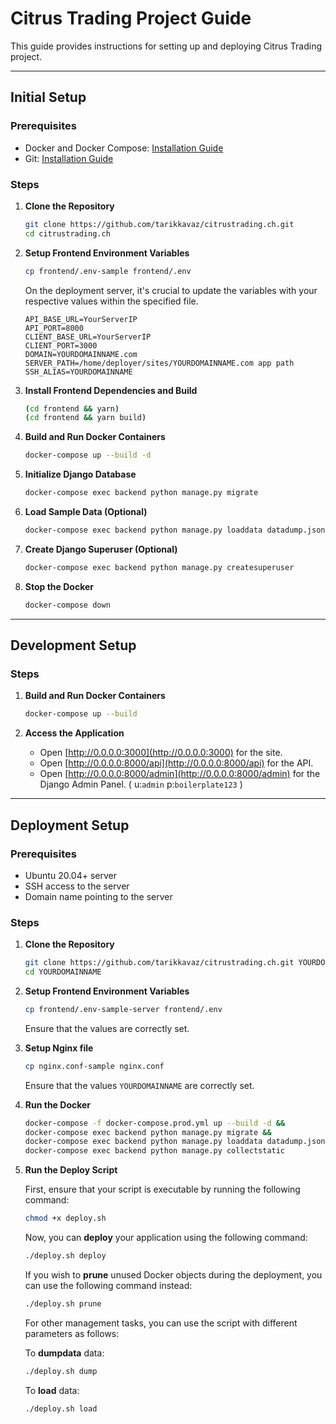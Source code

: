 # Citrus Trading Project Guide

This guide provides instructions for setting up and deploying Citrus Trading project.

---

## Initial Setup

### Prerequisites

- Docker and Docker Compose: [Installation Guide](https://docs.docker.com/get-docker/)
- Git: [Installation Guide](https://git-scm.com/book/en/v2/Getting-Started-Installing-Git)

### Steps

1. **Clone the Repository**
    ```bash
    git clone https://github.com/tarikkavaz/citrustrading.ch.git
    cd citrustrading.ch
    ```

2. **Setup Frontend Environment Variables**
    ```bash
    cp frontend/.env-sample frontend/.env
    ```
    On the deployment server, it's crucial to update the variables with your respective values within the specified file.

    ```
    API_BASE_URL=YourServerIP
    API_PORT=8000
    CLIENT_BASE_URL=YourServerIP
    CLIENT_PORT=3000
    DOMAIN=YOURDOMAINNAME.com
    SERVER_PATH=/home/deployer/sites/YOURDOMAINNAME.com app path 
    SSH_ALIAS=YOURDOMAINNAME
    ```
    
    
    
3. **Install Frontend Dependencies and Build**
    ```bash
    (cd frontend && yarn)
    (cd frontend && yarn build)
    ```

4. **Build and Run Docker Containers**
    ```bash
    docker-compose up --build -d
    ```

5. **Initialize Django Database**
    ```bash
    docker-compose exec backend python manage.py migrate
    ```

6. **Load Sample Data (Optional)**
    ```bash
    docker-compose exec backend python manage.py loaddata datadump.json
    ```

7. **Create Django Superuser (Optional)**
    ```bash
    docker-compose exec backend python manage.py createsuperuser
    ```

8. **Stop the Docker**
    ```bash
    docker-compose down
    ```
---

## Development Setup

### Steps

1. **Build and Run Docker Containers**
    ```bash
    docker-compose up --build
    ```

2. **Access the Application**

    - Open [http://0.0.0.0:3000](http://0.0.0.0:3000) for the site. 
    - Open [http://0.0.0.0:8000/api](http://0.0.0.0:8000/api) for the API. 
    - Open [http://0.0.0.0:8000/admin](http://0.0.0.0:8000/admin) for the Django Admin Panel. 
    ( u:`admin` p:`boilerplate123` ) 

---

## Deployment Setup

### Prerequisites

- Ubuntu 20.04+ server
- SSH access to the server
- Domain name pointing to the server

### Steps

1. **Clone the Repository**
    ```bash
    git clone https://github.com/tarikkavaz/citrustrading.ch.git YOURDOMAINNAME
    cd YOURDOMAINNAME
    ```

2. **Setup Frontend Environment Variables**
    ```bash
    cp frontend/.env-sample-server frontend/.env
    ```
    Ensure that the values are correctly set.

2. **Setup Nginx file**
    ```bash
    cp nginx.conf-sample nginx.conf
    ```
    Ensure that the values `YOURDOMAINNAME` are correctly set.

4. **Run the Docker**
   
    ```bash
    docker-compose -f docker-compose.prod.yml up --build -d &&
    docker-compose exec backend python manage.py migrate &&
    docker-compose exec backend python manage.py loaddata datadump.json &&
    docker-compose exec backend python manage.py collectstatic
    ```

5. **Run the Deploy Script**

    First, ensure that your script is executable by running the following command:

    ```bash
    chmod +x deploy.sh
    ```

    Now, you can **deploy** your application using the following command:

    ```bash
    ./deploy.sh deploy
    ```

    If you wish to **prune** unused Docker objects during the deployment, you can use the following command instead:

    ```bash
    ./deploy.sh prune
    ```

    For other management tasks, you can use the script with different parameters as follows:

    To **dumpdata** data:
      ```bash
      ./deploy.sh dump
      ```

    To **load** data:
      ```bash
      ./deploy.sh load
      ```
